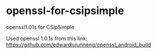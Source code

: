 # openssl-for-csipsimple
openssl1.01s for CSipSimple

Used openssl 1.0.1s from this link: https://github.com/edwardlujunneng/openssl_android_build
